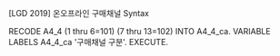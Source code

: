 [LGD 2019] 온오프라인 구매채널 Syntax


RECODE A4_4 (1 thru 6=101) (7 thru 13=102) INTO A4_4_ca. 
VARIABLE LABELS  A4_4_ca '구매채널 구분'. 
EXECUTE.